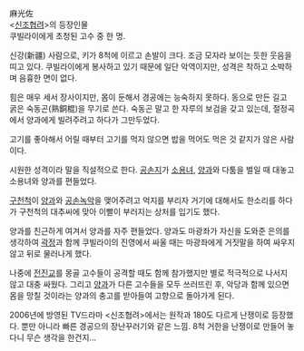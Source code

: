 麻光佐  
<[신조협려](%EC%8B%A0%EC%A1%B0%ED%98%91%EB%A0%A4.md)>의 등장인물  
쿠빌라이에게 초청된 고수 중 한 명.

신강(新疆) 사람으로, 키가 8척에 이르고 손발이 크다. 조금 모자라 보이는 듯한 웃음을 띠고 있다. 쿠빌라이에게 봉사하고 있기 때문에 일단
악역이지만, 성격은 착하고 소박하며 음흉한 면이 없다.

힘은 매우 세서 장사이지만, 몸이 둔해서 경공에는 능숙하지 못하다. 동으로 만든 길고 굵은 숙동곤(熟銅棍)을 무기로 쓴다. 숙동곤 말고 한
자루의 보검을 갖고 있는데, 절정곡에서 양과에게 빌려주려고 하다가 그만두었다.

고기를 좋아해서 어릴 때부터 고기를 먹지 않으면 밥을 먹어도 먹은 것 같지가 않은 사람이다.

시원한 성격이라 말을 직설적으로 한다. [공손지](%EA%B3%B5%EC%86%90%EC%A7%80.md)가
[소용녀](%EC%86%8C%EC%9A%A9%EB%85%80.md), [양과](%EC%96%91%EA%B3%BC.md)와 다툼을
벌일 때 대놓고 소용녀와 양과를 편들었다.

[구천척](%EA%B5%AC%EC%B2%9C%EC%B2%99.md)이 [양과](%EC%96%91%EA%B3%BC.md)와
[공손녹악](%EA%B3%B5%EC%86%90%EB%85%B9%EC%95%85.md)을 맺어주려고 억지를 부리자 거기에 대해서도
한소리를 하다가 구천척의 대추씨에 맞아 이빨이 부러지는 상처를 입기도 했다.

양과를 친근하게 여겨서 양과를 자주 편들었다. 양과도 마광좌가 자신을 도와준 은의를 생각하여
[곽정](%EA%B3%BD%EC%A0%95.md)과 함께 쿠빌라이의 진영에서 싸울 때는 마광좌에게 거짓말을 하여 싸우지 않고 뒤로
물러나게 했다.

나중에 [전진교](%EC%A0%84%EC%A7%84%EA%B5%90.md)를 몽골 고수들이 공격할 때도 함께 참가했지만 별로 적극적으로
나서지 않고 대충 싸웠다. 그리고 [양과](%EC%96%91%EA%B3%BC.md)가 다른 고수들을 모두 쓰러뜨린 후, 악당과 함께
있으면 몸을 망칠 것이라는 양과의 충고를 받아들여 고향으로 돌아가게 된다.

2006년에 방영된 TV드라마 <신조협려>에서는 원작과 180도 다르게 난쟁이로 등장했다. 뿐만 아니라 빠른 경공으의 장난꾸러기와 같은
느낌. 8척 거한을 난쟁이로 만들어 놓다니 무슨 생각을 한건지...

